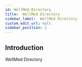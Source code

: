 ```yaml
---
id: WellMed-Directory
title:  WellMed Directory
sidebar_label:  WellMed Directory
custom_edit_url: null
sidebar_position: 2
---
```

## Introduction
WellMed Directory
